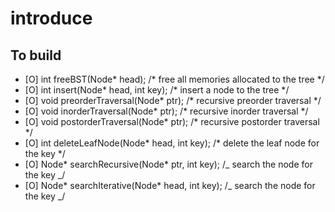 # introduce

## To build

- [O] int freeBST(Node* head); /* free all memories allocated to the tree \*/
- [O] int insert(Node* head, int key); /* insert a node to the tree \*/
- [O] void preorderTraversal(Node* ptr); /* recursive preorder traversal \*/
- [O] void inorderTraversal(Node* ptr); /* recursive inorder traversal \*/
- [O] void postorderTraversal(Node* ptr); /* recursive postorder traversal \*/
- [O] int deleteLeafNode(Node* head, int key); /* delete the leaf node for the key \*/
- [O] Node* searchRecursive(Node* ptr, int key); /_ search the node for the key _/
- [O] Node* searchIterative(Node* head, int key); /_ search the node for the key _/
